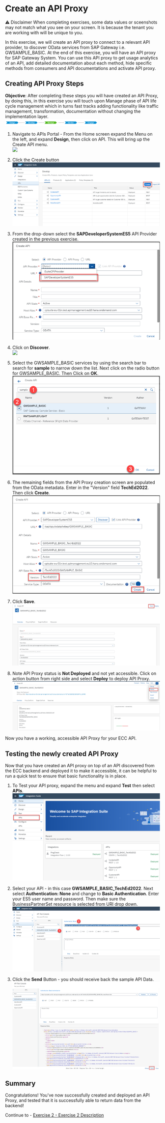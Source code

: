 # Create an API Proxy

:warning: Disclaimer When completing exercises, some data values or sceenshots may not match what you see on your screen. It is because the tenant you are working with will be unique to you.

In this exercise, we will create an API proxy to connect to a relevant API provider, to discover OData services from SAP Gateway i.e. GWSAMPLE_BASIC. At the end of this exercise, you will have an API proxy for SAP Gateway System. You can use this API proxy to get usage analytics of an API, add detailed documentation about each method, hide specific methods from consumers and API documentations and activate API proxy.

## Creating API Proxy Steps

<b>Objective</b>: After completing these steps you will have created an API Proxy, by doing this, in this exercise you will touch upon Manage phase of API life cycle management which in turns fast tracks adding functionality like traffic management, transformation, documentation without changing the implementation layer.
<br><img src="/exercises/exercise2/images/exA1_APIM_Lifecycle.png" width=60% height=60%>

1. Navigate to APIs Portal - From the Home screen expand the Menu on the left, and expand <b>Design</b>, then click on API. This will bring up the Create API menu.
<br>![](/exercises/exercise2/images/Picture8.png)

2.	Click the Create button
<br>![](/exercises/exercise2/images/exA2_Create_API.png)

3.	From the drop-down select the <b>SAPDeveloperSystemES5</b> API Provider created in the previous exercise.
<br>![](/exercises/exercise2/images/exA2_Select_API_Provider.png)

4.	Click on <b>Discover</b>.
<br>![](/exercises/exercise2/images/exA2_Click_Create.png)

5.	Select the GWSAMPLE_BASIC services by using the search bar to search for <b>sample</b> to narrow down the list. Next click on the radio button for GWSAMPLE_BASIC. Then Click on <b>OK</b>. 
<br>![](/exercises/exercise2/images/exA2_Select_GWSAMPLE.png)

6.	The remaining fields from the API Proxy creation screen are populated from the OData metadata. Enter in the "Version" field <b>TechEd2022</b>. Then click <b>Create</b>.
<br>![](/exercises/exercise2/images/exA2_Finalize_Create_API.png)

7.	Click <b>Save</b>.
<br>![](/exercises/exercise2/images/exA2_Save_API.png)

8.	Note API Proxy status is <b>Not Deployed</b> and not yet accessible. Click on action button from right side and select <b>Deploy</b> to deploy API Proxy.
<br>![](/exercises/exercise2/images/exA2_Deploy_API.png)

Now you have a working, accessible API Proxy for your ECC API.

## Testing the newly created API Proxy

Now that you have created an API proxy on top of an API discovered from the ECC backend and deployed it to make it accessible, it can be helpful to run a quick test to ensure that basic functionality is in place.

1.	To Test your API proxy, expand the menu and expand <b>Test</b> then select <b>APIs</b>.
<br>![](/exercises/exercise2/images/exA2_Menu_TestAPIs.png)

2.	Select your API - in this case <b>GWSAMPLE_BASIC_TechEd2022</b>. Next select <b>Authentication: None</b> and change to <b>Basic Authentication</b>. Enter your ES5 user name and password. Then make sure the BusinessPartnerSet resource is selected from URI drop down.
<br>![](/exercises/exercise2/images/exA2_Test_API.png)

4.	Click the <b>Send</b> Button - you should receive back the sample API Data.
<br>![](/exercises/exercise2/images/exA2_Test_API_Send.png)



## Summary

Congratulations! You've now successfully created and deployed an API Proxy, and tested that it is successfully able to return data from the backend! 

Continue to - [Exercise 2 - Exercise 2 Description](../ex2/README.md)

